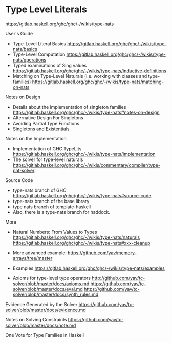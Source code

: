 # Type Level Literals

https://gitlab.haskell.org/ghc/ghc/-/wikis/type-nats


User's Guide
- Type-Level Literal Basics
https://gitlab.haskell.org/ghc/ghc/-/wikis/type-nats/basics
- Type-Level Computation
https://gitlab.haskell.org/ghc/ghc/-/wikis/type-nats/operations
- Typed examinations of Sing values
https://gitlab.haskell.org/ghc/ghc/-/wikis/type-nats/inductive-definitions
- Matching on Type-Level Naturals (i.e. working with classes and type-families)
https://gitlab.haskell.org/ghc/ghc/-/wikis/type-nats/matching-on-nats

Notes on Design
- Details about the implementation of singleton families
https://gitlab.haskell.org/ghc/ghc/-/wikis/type-nats#notes-on-design
- Alternative Design For Singletons
- Avoiding Partial Type Functions
- Singletons and Existentials

Notes on the Implementation
- Implementation of GHC.TypeLits
  https://gitlab.haskell.org/ghc/ghc/-/wikis/type-nats/implementation
- The solver for type-level naturals
  https://gitlab.haskell.org/ghc/ghc/-/wikis/commentary/compiler/type-nat-solver

Source Code
- type-nats branch of GHC
https://gitlab.haskell.org/ghc/ghc/-/wikis/type-nats#source-code
- type-nats branch of the base library
- type nats branch of template-haskell
- Also, there is a type-nats branch for haddock.

More
- Natural Numbers: From Values to Types
https://gitlab.haskell.org/ghc/ghc/-/wikis/type-nats/naturals
https://gitlab.haskell.org/ghc/ghc/-/wikis/type-nats#xxx-cleanup
- More advanced example:
https://github.com/yav/memory-arrays/tree/master
- Examples
https://gitlab.haskell.org/ghc/ghc/-/wikis/type-nats/examples

- Axioms for type-level type operators
http://github.com/yav/tc-solver/blob/master/docs/axioms.md
https://github.com/yav/tc-solver/blob/master/docs/eval.md
https://github.com/yav/tc-solver/blob/master/docs/synth_rules.md

Evidence Generated by the Solver
https://github.com/yav/tc-solver/blob/master/docs/evidence.md

Notes on Solving Constraints
https://github.com/yav/tc-solver/blob/master/docs/note.md


One Vote for Type Families in Haskell
